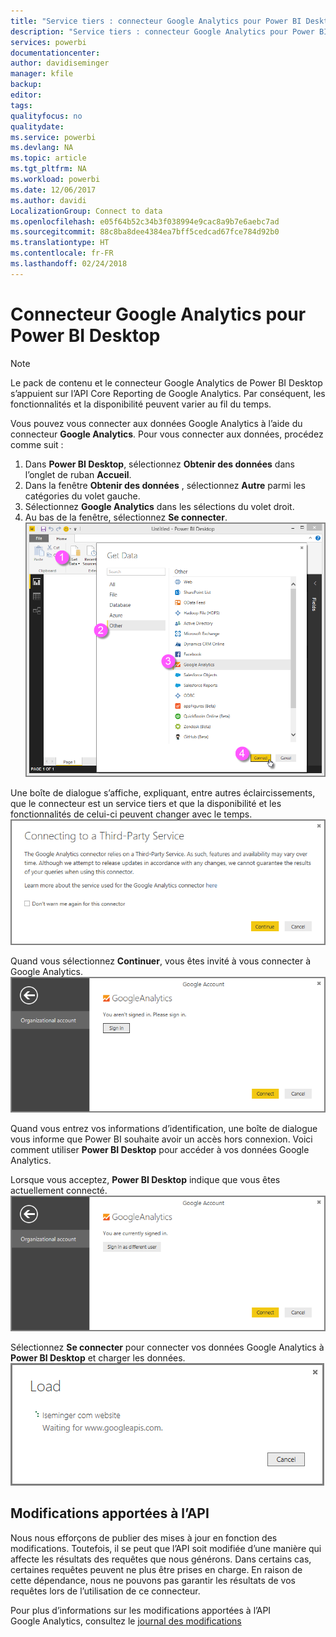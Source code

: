 ```yaml
---
title: "Service tiers : connecteur Google Analytics pour Power BI Desktop"
description: "Service tiers : connecteur Google Analytics pour Power BI Desktop"
services: powerbi
documentationcenter: 
author: davidiseminger
manager: kfile
backup: 
editor: 
tags: 
qualityfocus: no
qualitydate: 
ms.service: powerbi
ms.devlang: NA
ms.topic: article
ms.tgt_pltfrm: NA
ms.workload: powerbi
ms.date: 12/06/2017
ms.author: davidi
LocalizationGroup: Connect to data
ms.openlocfilehash: e05f64b52c34b3f038994e9cac8a9b7e6aebc7ad
ms.sourcegitcommit: 88c8ba8dee4384ea7bff5cedcad67fce784d92b0
ms.translationtype: HT
ms.contentlocale: fr-FR
ms.lasthandoff: 02/24/2018
---
```

# <a name="google-analytics-connector-for-power-bi-desktop"></a>Connecteur Google Analytics pour Power BI Desktop
> [!NOTE]
> Le pack de contenu et le connecteur Google Analytics de Power BI Desktop s’appuient sur l’API Core Reporting de Google Analytics. Par conséquent, les fonctionnalités et la disponibilité peuvent varier au fil du temps.
> 
> 

Vous pouvez vous connecter aux données Google Analytics à l’aide du connecteur **Google Analytics**. Pour vous connecter aux données, procédez comme suit :

1. Dans **Power BI Desktop**, sélectionnez **Obtenir des données** dans l’onglet de ruban **Accueil**.
2. Dans la fenêtre **Obtenir des données** , sélectionnez **Autre** parmi les catégories du volet gauche.
3. Sélectionnez **Google Analytics** dans les sélections du volet droit.
4. Au bas de la fenêtre, sélectionnez **Se connecter**.  
   ![](media/service-google-analytics-connector/tps_googleanalytics_1.png)

Une boîte de dialogue s’affiche, expliquant, entre autres éclaircissements, que le connecteur est un service tiers et que la disponibilité et les fonctionnalités de celui-ci peuvent changer avec le temps.  
![](media/service-google-analytics-connector/tps_googleanalytics_2.png)

Quand vous sélectionnez **Continuer**, vous êtes invité à vous connecter à Google Analytics.  
![](media/service-google-analytics-connector/tps_googleanalytics_3.png)

Quand vous entrez vos informations d’identification, une boîte de dialogue vous informe que Power BI souhaite avoir un accès hors connexion. Voici comment utiliser **Power BI Desktop** pour accéder à vos données Google Analytics.  

Lorsque vous acceptez, **Power BI Desktop** indique que vous êtes actuellement connecté.  
![](media/service-google-analytics-connector/tps_googleanalytics_5.png)

Sélectionnez **Se connecter** pour connecter vos données Google Analytics à **Power BI Desktop** et charger les données.  
![](media/service-google-analytics-connector/tps_googleanalytics_6.png)

## <a name="changes-to-the-api"></a>Modifications apportées à l’API
Nous nous efforçons de publier des mises à jour en fonction des modifications. Toutefois, il se peut que l’API soit modifiée d’une manière qui affecte les résultats des requêtes que nous générons. Dans certains cas, certaines requêtes peuvent ne plus être prises en charge. En raison de cette dépendance, nous ne pouvons pas garantir les résultats de vos requêtes lors de l’utilisation de ce connecteur.

Pour plus d’informations sur les modifications apportées à l’API Google Analytics, consultez le [journal des modifications](https://developers.google.com/analytics/devguides/changelog)


